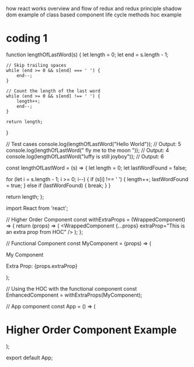 how react works 
overview and flow of redux and redux principle
shadow dom 
example of class based component
life cycle methods 
hoc example

# coding 1 


 function lengthOfLastWord(s) {
    let length = 0;
    let end = s.length - 1;

    // Skip trailing spaces
    while (end >= 0 && s[end] === ' ') {
        end--;
    }

    // Count the length of the last word
    while (end >= 0 && s[end] !== ' ') {
        length++;
        end--;
    }

    return length;
}

// Test cases
console.log(lengthOfLastWord("Hello World"));  // Output: 5
console.log(lengthOfLastWord("   fly me   to   the moon  "));  // Output: 4
console.log(lengthOfLastWord("luffy is still joyboy"));  // Output: 6












const lengthOfLastWord = (s) => {
  let length = 0;
  let lastWordFound = false;
 
  for (let i = s.length - 1; i >= 0; i--) {
    if (s[i] !== ' ') {
      length++;
      lastWordFound = true;
    } else if (lastWordFound) {
      break;
    }
  }
 
  return length;
};




import React from 'react';

// Higher Order Component
const withExtraProps = (WrappedComponent) => {
  return (props) => (
    <WrappedComponent {...props} extraProp="This is an extra prop from HOC" />
  );
};

// Functional Component
const MyComponent = (props) => (
  <div>
    <p>My Component</p>
    <p>Extra Prop: {props.extraProp}</p>
  </div>
);

// Using the HOC with the functional component
const EnhancedComponent = withExtraProps(MyComponent);

// App component
const App = () => (
  <div>
    <h1>Higher Order Component Example</h1>
    <EnhancedComponent />
  </div>
);

export default App;

